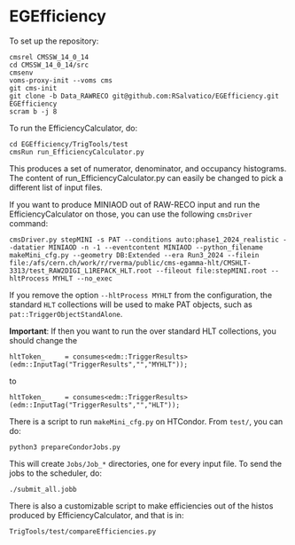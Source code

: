 # EGEfficiency

To set up the repository:
```
cmsrel CMSSW_14_0_14
cd CMSSW_14_0_14/src
cmsenv
voms-proxy-init --voms cms
git cms-init
git clone -b Data_RAWRECO git@github.com:RSalvatico/EGEfficiency.git EGEfficiency
scram b -j 8
```

To run the EfficiencyCalculator, do:
```
cd EGEfficiency/TrigTools/test
cmsRun run_EfficiencyCalculator.py
```

This produces a set of numerator, denominator, and occupancy histograms. The content of run_EfficiencyCalculator.py can easily be changed to pick a different list of input files.

If you want to produce MINIAOD out of RAW-RECO input and run the EfficiencyCalculator on those, you can use the following `cmsDriver` command:
```
cmsDriver.py stepMINI -s PAT --conditions auto:phase1_2024_realistic --datatier MINIAOD -n -1 --eventcontent MINIAOD --python_filename makeMini_cfg.py --geometry DB:Extended --era Run3_2024 --filein file:/afs/cern.ch/work/r/rverma/public/cms-egamma-hlt/CMSHLT-3313/test_RAW2DIGI_L1REPACK_HLT.root --fileout file:stepMINI.root --hltProcess MYHLT --no_exec
```
If you remove the option `--hltProcess MYHLT` from the configuration, the standard `HLT` collections will be used to make PAT objects, such as `pat::TriggerObjectStandAlone`.

**Important**: If then you want to run the over standard HLT collections, you should change the
```
hltToken_     = consumes<edm::TriggerResults>(edm::InputTag("TriggerResults","","MYHLT"));
```
to
```
hltToken_     = consumes<edm::TriggerResults>(edm::InputTag("TriggerResults","","HLT"));
```

There is a script to run `makeMini_cfg.py` on HTCondor. From `test/`, you can do:
```
python3 prepareCondorJobs.py
```
This will create `Jobs/Job_*` directories, one for every input file. To send the jobs to the scheduler, do:
```
./submit_all.jobb
```

There is also a customizable script to make efficiencies out of the histos produced by EfficiencyCalculator, and that is in:
```
TrigTools/test/compareEfficiencies.py
```